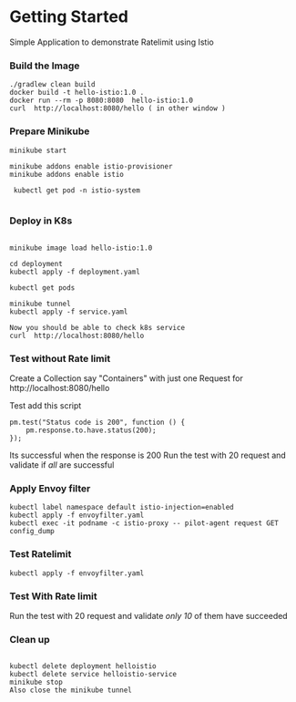 # Getting Started

Simple Application to demonstrate Ratelimit using Istio

### Build the Image
```
./gradlew clean build  
docker build -t hello-istio:1.0 .  
docker run --rm -p 8080:8080  hello-istio:1.0 
curl  http://localhost:8080/hello ( in other window ) 
```
### Prepare Minikube

```
minikube start

minikube addons enable istio-provisioner
minikube addons enable istio

 kubectl get pod -n istio-system
 
```

### Deploy in K8s 


```commandline

minikube image load hello-istio:1.0 

cd deployment 
kubectl apply -f deployment.yaml 

kubectl get pods

minikube tunnel
kubectl apply -f service.yaml 

Now you should be able to check k8s service
curl  http://localhost:8080/hello

```

### Test without Rate limit
Create a Collection say "Containers" with just one Request for
http://localhost:8080/hello

Test add this script 
```commandline
pm.test("Status code is 200", function () {
    pm.response.to.have.status(200);
});

```
Its successful when the response is 200
Run  the test with 20 request and validate if _all_ are successful 

### Apply Envoy filter

```commandline
kubectl label namespace default istio-injection=enabled
kubectl apply -f envoyfilter.yaml
kubectl exec -it podname -c istio-proxy -- pilot-agent request GET config_dump

```
### Test Ratelimit 
```commandline
kubectl apply -f envoyfilter.yaml

```

### Test With Rate limit
Run  the test with 20 request and validate _only 10_ of them have succeeded

### Clean up 

```commandline

kubectl delete deployment helloistio
kubectl delete service helloistio-service
minikube stop 
Also close the minikube tunnel 
```